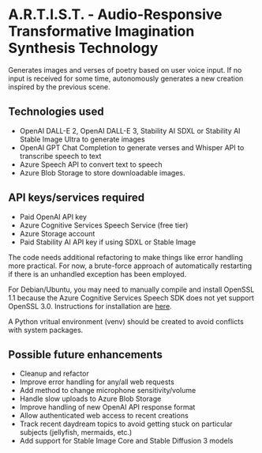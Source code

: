 # A.R.T.I.S.T. - Audio-Responsive Transformative Imagination Synthesis Technology

Generates images and verses of poetry based on user voice input. If no input is
received for some time, autonomously generates a new creation inspired by the
previous scene.

## Technologies used
- OpenAI DALL-E 2, OpenAI DALL-E 3, Stability AI SDXL or Stability AI Stable Image Ultra to generate images
- OpenAI GPT Chat Completion to generate verses and Whisper API to
transcribe speech to text
- Azure Speech API to convert text to speech
- Azure Blob Storage to store downloadable images.

## API keys/services required
- Paid OpenAI API key
- Azure Cognitive Services Speech Service (free tier)
- Azure Storage account
- Paid Stability AI API key if using SDXL or Stable Image

The code needs additional refactoring to make things like error handling more
practical. For now, a brute-force approach of automatically restarting if there is 
an unhandled exception has been employed.

For Debian/Ubuntu, you may need to manually compile and install OpenSSL 1.1 because
the Azure Cognitive Services Speech SDK does not yet support OpenSSL 3.0. Instructions
for installation are [here](https://learn.microsoft.com/en-us/azure/ai-services/speech-service/quickstarts/setup-platform?tabs=linux%2Cubuntu%2Cdotnetcli%2Cdotnet%2Cjre%2Cmaven%2Cnodejs%2Cmac%2Cpypi&pivots=programming-language-python).

A Python vritual environment (venv) should be created to avoid conflicts with system packages.

## Possible future enhancements
- Cleanup and refactor
- Improve error handling for any/all web requests
- Add method to change microphone sensitivity/volume
- Handle slow uploads to Azure Blob Storage
- Improve handling of new OpenAI API response format
- Allow authenticated web access to recent creations
- Track recent daydream topics to avoid getting stuck on particular subjects (jellyfish, mermaids, etc.)
- Add support for Stable Image Core and Stable Diffusion 3 models
